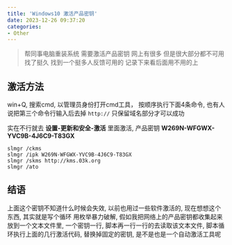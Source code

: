 ```yaml
---
title: 'Windows10 激活产品密钥'
date: 2023-12-26 09:37:20
categories:
- Other
---
```






> 帮同事电脑重装系统 需要激活产品密钥 网上有很多 但是很大部分都不可用 找了挺久 找到一个挺多人反馈可用的 记录下来看后面用不用的上

<!--more-->



## 激活方法

win+Q, 搜索cmd, 以管理员身份打开cmd工具， 按顺序执行下面4条命令, 也有人说把第三个命令行输入后去掉 `http://`  只保留域名部分才可以成功

实在不行就去 **设置-更新和安全-激活** 里面激活, 产品密钥 **W269N-WFGWX-YVC9B-4J6C9-T83GX**

```shell
slmgr /ckms
slmgr /ipk W269N-WFGWX-YVC9B-4J6C9-T83GX
slmgr /skms http://kms.03k.org
slmgr /ato
```



## 结语

上面这个密钥不知道什么时候会失效, 以前也用过一些软件激活的, 现在想想这个东西, 其实就是写个循环 用枚举暴力破解, 假如我把网络上的产品密钥都收集起来放到一个文本文件里, 一个密钥一行, 脚本再一行一行的去读取该文本文件, 脚本循环执行上面的几行激活代码, 替换掉固定的密钥, 是不是也是一个自动激活工具呢